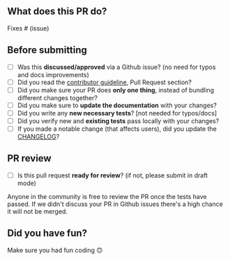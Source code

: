 ## What does this PR do?

<!--
Please include a summary of the change and which issue is fixed.
 Please also include relevant motivation and context.
 List any dependencies that are required for this change.
-->

Fixes # (issue)

## Before submitting

- [ ] Was this **discussed/approved** via a Github issue? (no need for typos and docs improvements)
- [ ] Did you read the [contributor guideline](https://github.com/PyTorchLightning/lightning-bolts/blob/master/.github/CONTRIBUTING.md), Pull Request section?
- [ ] Did you make sure your PR does **only one thing**, instead of bundling different changes together?
- [ ] Did you make sure to **update the documentation** with your changes?
- [ ] Did you write any **new necessary tests**? \[not needed for typos/docs\]
- [ ] Did you verify new and **existing tests** pass locally with your changes?
- [ ] If you made a notable change (that affects users), did you update the [CHANGELOG](https://github.com/PyTorchLightning/lightning-bolts/blob/master/CHANGELOG.md)?

<!-- For CHANGELOG separate each item in unreleased section by a blank line to reduce collisions -->

## PR review

- [ ] Is this pull request **ready for review**? (if not, please submit in draft mode)

Anyone in the community is free to review the PR once the tests have passed.
If we didn't discuss your PR in Github issues there's a high chance it will not be merged.

## Did you have fun?

Make sure you had fun coding 🙃
